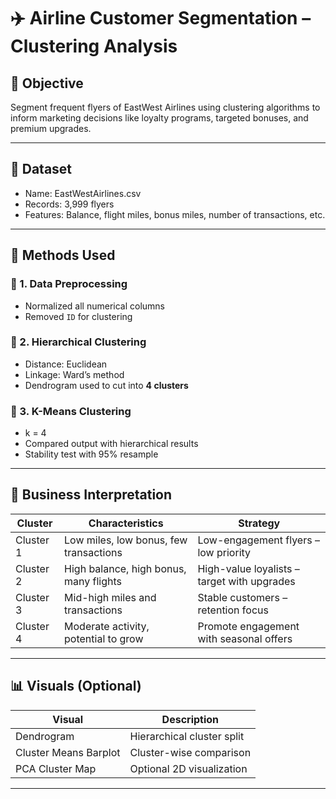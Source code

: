 # ✈️ Airline Customer Segmentation – Clustering Analysis

## 📌 Objective
Segment frequent flyers of EastWest Airlines using clustering algorithms to inform marketing decisions like loyalty programs, targeted bonuses, and premium upgrades.

---

## 📁 Dataset
- Name: EastWestAirlines.csv
- Records: 3,999 flyers
- Features: Balance, flight miles, bonus miles, number of transactions, etc.

---

## 🧪 Methods Used

### 🔹 1. Data Preprocessing
- Normalized all numerical columns
- Removed `ID` for clustering

### 🔹 2. Hierarchical Clustering
- Distance: Euclidean
- Linkage: Ward’s method
- Dendrogram used to cut into **4 clusters**

### 🔹 3. K-Means Clustering
- k = 4
- Compared output with hierarchical results
- Stability test with 95% resample

---

## 🧠 Business Interpretation

| Cluster | Characteristics | Strategy |
|---------|------------------|----------|
| Cluster 1 | Low miles, low bonus, few transactions | Low-engagement flyers – low priority |
| Cluster 2 | High balance, high bonus, many flights | High-value loyalists – target with upgrades |
| Cluster 3 | Mid-high miles and transactions | Stable customers – retention focus |
| Cluster 4 | Moderate activity, potential to grow | Promote engagement with seasonal offers |

---

## 📊 Visuals (Optional)

| Visual | Description |
|--------|-------------|
| Dendrogram | Hierarchical cluster split |
| Cluster Means Barplot | Cluster-wise comparison |
| PCA Cluster Map | Optional 2D visualization |

---



